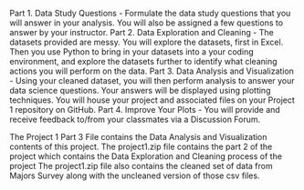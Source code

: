 Part 1.  Data Study Questions - Formulate the data study questions that you will answer in your analysis.  You will also be assigned a few questions to answer by your instructor. 
Part 2.  Data Exploration and Cleaning - The datasets provided are messy.  You will explore the datasets, first in Excel. Then you use Python to bring in your datasets into a your coding environment, and explore the datasets further to identify what cleaning actions you will perform on the data.
Part 3.  Data Analysis and Visualization - Using your cleaned dataset, you will then perform analysis to answer your data science questions.  Your answers will be displayed using plotting techniques.  You will house your project and associated files on your Project 1 repository on GitHub.
Part 4.  Improve Your Plots - You will provide and receive feedback to/from your classmates via a Discussion Forum.

The Project 1 Part 3 File contains the Data Analysis and Visualization contents of this project.
The project1.zip file contains the part 2 of the project which contains the Data Exploration and Cleaning process of the project
The project1.zip file also contains the cleaned set of data from Majors Survey along with the uncleaned version of those csv files.
